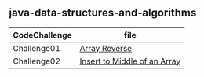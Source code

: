## java-data-structures-and-algorithms

CodeChallenge | file 
--------------- | --------------- 
Challenge01 | [Array Reverse](codeChallenge01/README.md)
Challenge02 | [Insert to Middle of an Array](codeChallenge02/README.md)